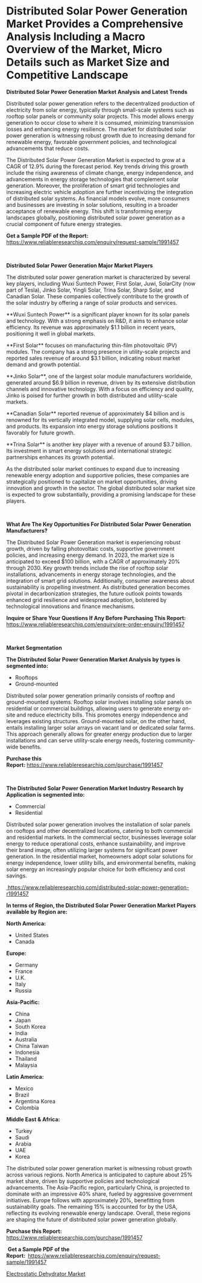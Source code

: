 <p><h1>Distributed Solar Power Generation Market Provides a Comprehensive Analysis Including a Macro Overview of the Market, Micro Details such as Market Size and Competitive Landscape</h1></p><p><strong>Distributed Solar Power Generation Market Analysis and Latest Trends</strong></p>
<p><p>Distributed solar power generation refers to the decentralized production of electricity from solar energy, typically through small-scale systems such as rooftop solar panels or community solar projects. This model allows energy generation to occur close to where it is consumed, minimizing transmission losses and enhancing energy resilience. The market for distributed solar power generation is witnessing robust growth due to increasing demand for renewable energy, favorable government policies, and technological advancements that reduce costs.</p><p>The Distributed Solar Power Generation Market is expected to grow at a CAGR of 12.9% during the forecast period. Key trends driving this growth include the rising awareness of climate change, energy independence, and advancements in energy storage technologies that complement solar generation. Moreover, the proliferation of smart grid technologies and increasing electric vehicle adoption are further incentivizing the integration of distributed solar systems. As financial models evolve, more consumers and businesses are investing in solar solutions, resulting in a broader acceptance of renewable energy. This shift is transforming energy landscapes globally, positioning distributed solar power generation as a crucial component of future energy strategies.</p></p>
<p><strong>Get a Sample PDF of the Report:&nbsp;</strong> <a href="https://www.reliableresearchiq.com/enquiry/request-sample/1991457?utm_campaign=2224&utm_medium=2&utm_source=Github&utm_content=ia&utm_term=13022025&utm_id=distributed-solar-power-generation">https://www.reliableresearchiq.com/enquiry/request-sample/1991457</a></p>
<p>&nbsp;</p>
<p><strong>Distributed Solar Power Generation Major Market Players</strong></p>
<p><p>The distributed solar power generation market is characterized by several key players, including Wuxi Suntech Power, First Solar, Juwi, SolarCity (now part of Tesla), Jinko Solar, Yingli Solar, Trina Solar, Sharp Solar, and Canadian Solar. These companies collectively contribute to the growth of the solar industry by offering a range of solar products and services.</p><p>**Wuxi Suntech Power** is a significant player known for its solar panels and technology. With a strong emphasis on R&D, it aims to enhance solar efficiency. Its revenue was approximately $1.1 billion in recent years, positioning it well in global markets.</p><p>**First Solar** focuses on manufacturing thin-film photovoltaic (PV) modules. The company has a strong presence in utility-scale projects and reported sales revenue of around $3.1 billion, indicating robust market demand and growth potential.</p><p>**Jinko Solar**, one of the largest solar module manufacturers worldwide, generated around $6.9 billion in revenue, driven by its extensive distribution channels and innovative technology. With a focus on efficiency and quality, Jinko is poised for further growth in both distributed and utility-scale markets.</p><p>**Canadian Solar** reported revenue of approximately $4 billion and is renowned for its vertically integrated model, supplying solar cells, modules, and products. Its expansion into energy storage solutions positions it favorably for future growth.</p><p>**Trina Solar** is another key player with a revenue of around $3.7 billion. Its investment in smart energy solutions and international strategic partnerships enhances its growth potential.</p><p>As the distributed solar market continues to expand due to increasing renewable energy adoption and supportive policies, these companies are strategically positioned to capitalize on market opportunities, driving innovation and growth in the sector. The global distributed solar market size is expected to grow substantially, providing a promising landscape for these players.</p></p>
<p>&nbsp;</p>
<p><strong>What Are The Key Opportunities For Distributed Solar Power Generation Manufacturers?</strong></p>
<p><p>The Distributed Solar Power Generation market is experiencing robust growth, driven by falling photovoltaic costs, supportive government policies, and increasing energy demand. In 2023, the market size is anticipated to exceed $100 billion, with a CAGR of approximately 20% through 2030. Key growth trends include the rise of rooftop solar installations, advancements in energy storage technologies, and the integration of smart grid solutions. Additionally, consumer awareness about sustainability is propelling investment. As distributed generation becomes pivotal in decarbonization strategies, the future outlook points towards enhanced grid resilience and widespread adoption, bolstered by technological innovations and finance mechanisms.</p></p>
<p><strong>Inquire or Share Your Questions If Any Before Purchasing This Report:</strong> <a href="https://www.reliableresearchiq.com/enquiry/pre-order-enquiry/1991457?utm_campaign=2224&utm_medium=2&utm_source=Github&utm_content=ia&utm_term=13022025&utm_id=distributed-solar-power-generation">https://www.reliableresearchiq.com/enquiry/pre-order-enquiry/1991457</a></p>
<p>&nbsp;</p>
<p><strong>Market Segmentation</strong></p>
<p><strong>The Distributed Solar Power Generation Market Analysis by types is segmented into:</strong></p>
<p><ul><li>Rooftops</li><li>Ground-mounted</li></ul></p>
<p><p>Distributed solar power generation primarily consists of rooftop and ground-mounted systems. Rooftop solar involves installing solar panels on residential or commercial buildings, allowing users to generate energy on-site and reduce electricity bills. This promotes energy independence and leverages existing structures. Ground-mounted solar, on the other hand, entails installing larger solar arrays on vacant land or dedicated solar farms. This approach generally allows for greater energy production due to larger installations and can serve utility-scale energy needs, fostering community-wide benefits.</p></p>
<p><strong>Purchase this Report:&nbsp;</strong><a href="https://www.reliableresearchiq.com/purchase/1991457?utm_campaign=2224&utm_medium=2&utm_source=Github&utm_content=ia&utm_term=13022025&utm_id=distributed-solar-power-generation">https://www.reliableresearchiq.com/purchase/1991457</a></p>
<p>&nbsp;</p>
<p><strong>The Distributed Solar Power Generation Market Industry Research by Application is segmented into:</strong></p>
<p><ul><li>Commercial</li><li>Residential</li></ul></p>
<p><p>Distributed solar power generation involves the installation of solar panels on rooftops and other decentralized locations, catering to both commercial and residential markets. In the commercial sector, businesses leverage solar energy to reduce operational costs, enhance sustainability, and improve their brand image, often utilizing larger systems for significant power generation. In the residential market, homeowners adopt solar solutions for energy independence, lower utility bills, and environmental benefits, making solar energy an increasingly popular choice for both efficiency and cost savings.</p></p>
<p><a href="https://www.reliableresearchiq.com/distributed-solar-power-generation-r1991457?utm_campaign=2224&utm_medium=2&utm_source=Github&utm_content=ia&utm_term=13022025&utm_id=distributed-solar-power-generation">&nbsp;https://www.reliableresearchiq.com/distributed-solar-power-generation-r1991457</a></p>
<p><strong>In terms of Region, the Distributed Solar Power Generation Market Players available by Region are:</strong></p>
<p>
    <p> <strong> North America: </strong>
        <ul>
            <li>United States</li>
            <li>Canada</li>
        </ul>
        </p> 
    <p> <strong> Europe: </strong>
        <ul>
            <li>Germany</li>
            <li>France</li>
            <li>U.K.</li>
            <li>Italy</li>
            <li>Russia</li>
        </ul>
        </p> 
    <p> <strong> Asia-Pacific: </strong>
        <ul>
            <li>China</li>
            <li>Japan</li>
            <li>South Korea</li>
            <li>India</li>
            <li>Australia</li>
            <li>China Taiwan</li>
            <li>Indonesia</li>
            <li>Thailand</li>
            <li>Malaysia</li>
        </ul>
        </p> 
    <p> <strong> Latin America: </strong>
        <ul>
            <li>Mexico</li>
            <li>Brazil</li>
            <li>Argentina Korea</li>
            <li>Colombia</li>
        </ul>
        </p> 
    <p> <strong> Middle East & Africa: </strong>
        <ul>
            <li>Turkey</li>
            <li>Saudi</li>
            <li>Arabia</li>
            <li>UAE</li>
            <li>Korea</li>
        </ul>
    </p>
    </p>
<p><p>The distributed solar power generation market is witnessing robust growth across various regions. North America is anticipated to capture about 25% market share, driven by supportive policies and technological advancements. The Asia-Pacific region, particularly China, is projected to dominate with an impressive 40% share, fueled by aggressive government initiatives. Europe follows with approximately 20%, benefitting from sustainability goals. The remaining 15% is accounted for by the USA, reflecting its evolving renewable energy landscape. Overall, these regions are shaping the future of distributed solar power generation globally.</p></p>
<p><strong>Purchase this Report: </strong><a href="https://www.reliableresearchiq.com/purchase/1991457?utm_campaign=2224&utm_medium=2&utm_source=Github&utm_content=ia&utm_term=13022025&utm_id=distributed-solar-power-generation">https://www.reliableresearchiq.com/purchase/1991457</a></p>
<p>&nbsp;<strong>Get a Sample PDF of the Report:&nbsp;&nbsp;</strong><a href="https://www.reliableresearchiq.com/enquiry/request-sample/1991457?utm_campaign=2224&utm_medium=2&utm_source=Github&utm_content=ia&utm_term=13022025&utm_id=distributed-solar-power-generation">https://www.reliableresearchiq.com/enquiry/request-sample/1991457</a></p>
<p><strong></strong></p>
<p><p><a href="https://github.com/gerdabatiskzv9/Market-Research-Report-List-1/blob/main/electrostatic-dehydrator-market.md?utm_campaign=2224&utm_medium=2&utm_source=Github&utm_content=ia&utm_term=13022025&utm_id=distributed-solar-power-generation">Electrostatic Dehydrator Market</a></p></p>